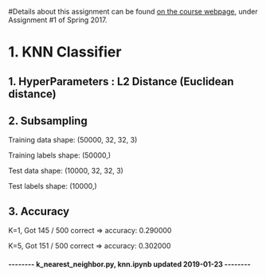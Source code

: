 #Details about this assignment can be found [on the course webpage](http://cs231n.github.io/), under Assignment #1 of Spring 2017.


# 1. KNN Classifier

## 1. HyperParameters : L2 Distance (Euclidean distance)

## 2. Subsampling 

Training data shape:  (50000, 32, 32, 3)

Training labels shape:  (50000,)

Test data shape:  (10000, 32, 32, 3)

Test labels shape:  (10000,)

## 3. Accuracy

K=1, Got 145 / 500 correct => accuracy: 0.290000

K=5, Got 151 / 500 correct => accuracy: 0.302000











#### -------- k_nearest_neighbor.py, knn.ipynb updated 2019-01-23 --------
